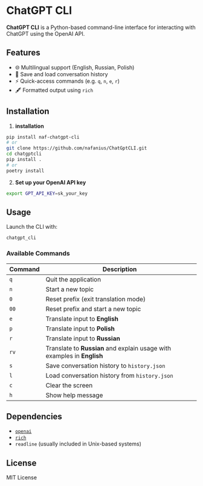 # ChatGPT CLI

**ChatGPT CLI** is a Python-based command-line interface for interacting with ChatGPT using the OpenAI API.

## Features

- 🌐 Multilingual support (English, Russian, Polish)
- 💾 Save and load conversation history
- ⚡ Quick-access commands (e.g. `q`, `n`, `e`, `r`)
- 🖋️ Formatted output using `rich`

## Installation

1. **installation**

```bash
pip install naf-chatgpt-cli
# or
git clone https://github.com/nafanius/ChatGptCLI.git
cd chatgptcli
pip install .
# or
poetry install

```

2. **Set up your OpenAI API key**

```bash
export GPT_API_KEY=sk_your_key
```

## Usage

Launch the CLI with:

```bash
chatgpt_cli
```

### Available Commands

| Command | Description                                                             |
| ------- | ----------------------------------------------------------------------- |
| `q`     | Quit the application                                                    |
| `n`     | Start a new topic                                                       |
| `0`     | Reset prefix (exit translation mode)                                    |
| `00`    | Reset prefix and start a new topic                                      |
| `e`     | Translate input to **English**                                          |
| `p`     | Translate input to **Polish**                                           |
| `r`     | Translate input to **Russian**                                          |
| `rv`    | Translate to **Russian** and explain usage with examples in **English** |
| `s`     | Save conversation history to `history.json`                             |
| `l`     | Load conversation history from `history.json`                           |
| `c`     | Clear the screen                                                        |
| `h`     | Show help message                                                       |

## Dependencies

- [`openai`](https://pypi.org/project/openai/)
- [`rich`](https://pypi.org/project/rich/)
- `readline` (usually included in Unix-based systems)

## License

MIT License
